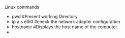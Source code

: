 Linux commands
- pwd #Present working Directory
- ip a s eth0 #check the network adapter configuration
- hostname #Displays the host name of the computer. 
- 
